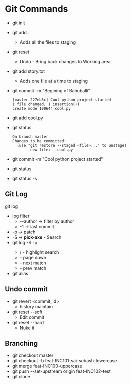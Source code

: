 # Git Commands

- git init
- git add .
  - Adds all the files to staging
- git reset
  - Undo - Bring back changes to Working area
- git add story.txt
  - Adds one file at a time to staging
- git commit -m "Begining of Bahuballi"

  ```shell
  [master 227eb5c] Cool python project started
  1 file changed, 1 insertion(+)
  create mode 100644 cool.py
  ```

- git add cool.py
- git status

  ```shell
  On branch master
  Changes to be committed:
    (use "git restore --staged <file>..." to unstage)
          new file:   cool.py
  ```

- git commit -m "Cool python project started"
- git status
- git status -s

## Git Log

git log

- log filter
  - --author -> filter by author
  - -1 -> last commit
- -p -> patch
- -S -> **pick-axe** - Search
- git log -S<word> -p
  - /<word> - highlight search
  - <space> - page down
  - <n> - next match
  - <N> - prev match
- git alias

## Undo commit

- git revert <commit_id>
  - history maintain
- git reset --soft
  - Edit commit
- git reset --hard
  - Nuke it

## Branching

- git checkout master
- git checkout -b feat-INC101-sai-subash-lowercase
- git merge feat-INC100-uppercase
- git push --set-upstream origin feat-INC102-test
- git clone <Github URL>
